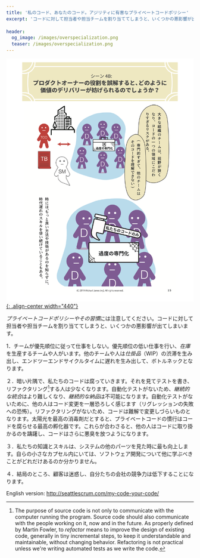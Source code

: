 ```yaml
---
title: '私のコード、あなたのコード。アジリティに有害なプライベートコードポリシー'
excerpt: 'コードに対して担当者や担当チームを割り当ててしまうと、いくつかの悪影響が出てしまいます'

header:
  og_image: /images/overspecialization.png
  teaser: /images/overspecialization.png
---
```


<!--
title: 'My Code, Your Code.  Private code policies considered harmful to agility.'
excerpt: 'Tying particular people or teams to particular parts of the code has several negative impacts.'
-->


[![Private code policies](../images/page-15.png){: .align-center width="440"}](/Why-Scrum-Isnt-Making-Your-Company-Very-Agile/)

<!-- 
Watch out for *private code policies and practices*.  Tying particular people or teams to particular parts of the code has several negative impacts:
-->

*プライベートコードポリシーやその習慣*には注意してください。コードに対して担当者や担当チームを割り当ててしまうと、いくつかの悪影響が出てしまいます。

<!-- 
Teams don't work in priority order.  Some teams or individuals do lower valued work, creating *inventory*.  Other teams or individuals become bottlenecks, causing *Work In Progress* (WIP) queues and delaying end-to-end cycle time.
-->

1．チームが優先順位に従って仕事をしない。優先順位の低い仕事を行い、*在庫*を生産するチームや人がいます。他のチームや人は*仕掛品*（WIP）の渋滞を生み出し、エンドツーエンドサイクルタイムに遅れを生み出して、ボトルネックとなります。

<!--
In dark corners, our code starts to stink.  Fewer people see it, write tests for it, and refactor[^1] it.  A lack of automated tests makes *continuous integration* more difficult and *continuous delivery* impossible.  The lack of automated tests makes it even scarier for other people to change the code (for fear of introducing regression failures).  The lack of refactoring makes the code difficult to understand and change.  If sunlight is the best disinfectant, private code practices are the best incubator for code rot.  Taken together, these things discourage other people from working on the code, which makes it stink even more.
-->

２．暗い片隅で、私たちのコードは腐っていきます。それを見てテストを書き、リファクタリング[^1]する人は少なくなります。自動化テストがないため、*継続的な統合*はより難しくなり、*継続的な納品*は不可能になります。自動化テストがないために、他の人はコード変更を一層恐ろしく感じます（リグレッションの失敗への恐怖）。リファクタリングがないため、コードは難解で変更しづらいものとなります。太陽光を最高の消毒剤だとすると、プライベートコードの慣行はコードを腐らせる最高の孵化器です。これらが合わさると、他の人はコードに取り掛かるのを躊躇し、コードはさらに悪臭を放つようになります。

<!--
Our knowledge and skills do not improve as much as they would when we see other parts of the system.  In our little bubble, we have no idea how much else there is to learn about software development.

Ultimately the customer suffers and our company becomes less competitive.
-->

３．私たちの知識とスキルは、システムの他のパーツを見た時に最も向上します。自らの小さなカプセル内にいては、ソフトウェア開発について他に学ぶべきことがどれだけあるのか分かりません。

４．結局のところ、顧客は迷惑し、自分たちの会社の競争力は低下することになります。

<!--
Possible Remedies

Craig Larman and Bas Vodde have written the most comprehensive list of remedies to the My Code, Your Code problem that I've seen:
<https://less.works/less/technical-excellence/architecture-design.html#Behavior-OrientedTips>.
-->

[^1]: The purpose of source code is not only to communicate with the computer running the program.  Source code should also communicate with the people working on it, now and in the future.  As properly defined by Martin Fowler, to *refactor* means to improve the design of existing code, generally in tiny incremental steps, to keep it understandable and maintainable, without changing behavior.  Refactoring is not practical unless we're writing automated tests as we write the code.

<!--
[![Learn new skills](../images/learn-new-skills.png){: .align-center width="400"}](/Why-Scrum-Isnt-Making-Your-Company-Very-Agile/)
-->

English version: <http://seattlescrum.com/my-code-your-code/>
